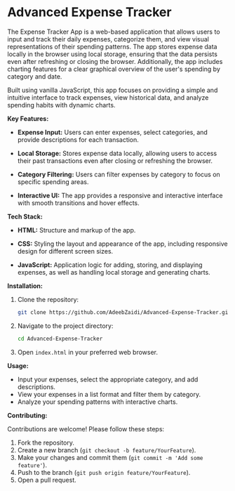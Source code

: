 # Advanced Expense Tracker

The Expense Tracker App is a web-based application that allows users to input and track their daily expenses, categorize them, and view visual representations of their spending patterns. The app stores expense data locally in the browser using local storage, ensuring that the data persists even after refreshing or closing the browser. Additionally, the app includes charting features for a clear graphical overview of the user's spending by category and date.

Built using vanilla JavaScript, this app focuses on providing a simple and intuitive interface to track expenses, view historical data, and analyze spending habits with dynamic charts.

**Key Features:**

- **Expense Input:** Users can enter expenses, select categories, and provide descriptions for each transaction.

- **Local Storage:** Stores expense data locally, allowing users to access their past transactions even after closing or refreshing the browser.

- **Category Filtering:** Users can filter expenses by category to focus on specific spending areas.

- **Interactive UI:** The app provides a responsive and interactive interface with smooth transitions and hover effects.

**Tech Stack:**

- **HTML:** Structure and markup of the app.

- **CSS:** Styling the layout and appearance of the app, including responsive design for different screen sizes.

- **JavaScript:** Application logic for adding, storing, and displaying expenses, as well as handling local storage and generating charts.

**Installation:**

1. Clone the repository:

   ```bash
   git clone https://github.com/AdeebZaidi/Advanced-Expense-Tracker.git
   ```

2. Navigate to the project directory:

   ```bash
   cd Advanced-Expense-Tracker
   ```

3. Open `index.html` in your preferred web browser.

**Usage:**

- Input your expenses, select the appropriate category, and add descriptions.
- View your expenses in a list format and filter them by category.
- Analyze your spending patterns with interactive charts.

**Contributing:**

Contributions are welcome! Please follow these steps:

1. Fork the repository.
2. Create a new branch (`git checkout -b feature/YourFeature`).
3. Make your changes and commit them (`git commit -m 'Add some feature'`).
4. Push to the branch (`git push origin feature/YourFeature`).
5. Open a pull request.
